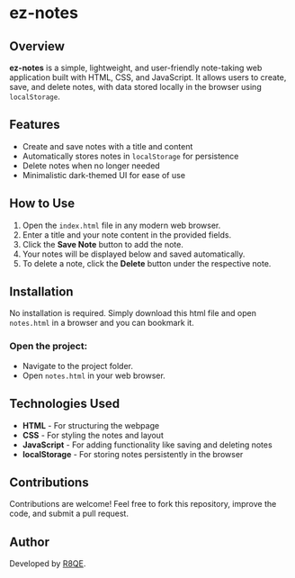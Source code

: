 # ez-notes

## Overview
**ez-notes** is a simple, lightweight, and user-friendly note-taking web application built with HTML, CSS, and JavaScript. It allows users to create, save, and delete notes, with data stored locally in the browser using `localStorage`.

## Features
- Create and save notes with a title and content
- Automatically stores notes in `localStorage` for persistence
- Delete notes when no longer needed
- Minimalistic dark-themed UI for ease of use

## How to Use
1. Open the `index.html` file in any modern web browser.
2. Enter a title and your note content in the provided fields.
3. Click the **Save Note** button to add the note.
4. Your notes will be displayed below and saved automatically.
5. To delete a note, click the **Delete** button under the respective note.

## Installation
No installation is required. Simply download this html file and open `notes.html` in a browser and you can bookmark it.

### Open the project:
- Navigate to the project folder.
- Open `notes.html` in your web browser.

## Technologies Used
- **HTML** - For structuring the webpage
- **CSS** - For styling the notes and layout
- **JavaScript** - For adding functionality like saving and deleting notes
- **localStorage** - For storing notes persistently in the browser

## Contributions
Contributions are welcome! Feel free to fork this repository, improve the code, and submit a pull request.

## Author
Developed by [R8QE](https://github.com/r8qe).

